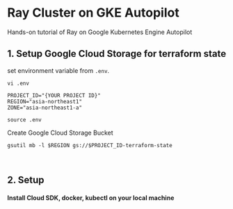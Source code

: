# Ray Cluster on GKE Autopilot 

Hands-on tutorial of Ray on Google Kubernetes Engine Autopilot


## 1. Setup Google Cloud Storage for terraform state



set environment variable from `.env`.
```
vi .env
```

```
PROJECT_ID="{YOUR PROJECT ID}"
REGION="asia-northeast1"
ZONE="asia-northeast1-a"
```

```
source .env
```

Create Google Cloud Storage Bucket

```
gsutil mb -l $REGION gs://$PROJECT_ID-terraform-state
```

<br>

## 2. Setup

#### Install Cloud SDK, docker, kubectl on your local machine

